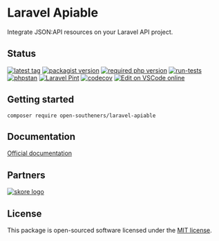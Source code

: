 # Laravel Apiable

Integrate JSON:API resources on your Laravel API project.

## Status

[![latest tag](https://img.shields.io/github/v/tag/open-southeners/laravel-apiable?label=latest&sort=semver)](https://github.com/open-southeners/laravel-apiable/releases/latest) [![packagist version](https://img.shields.io/packagist/v/open-southeners/laravel-apiable)](https://packagist.org/packages/open-southeners/laravel-apiable) [![required php version](https://img.shields.io/packagist/php-v/open-southeners/laravel-apiable)](https://www.php.net/supported-versions.php) [![run-tests](https://github.com/open-southeners/laravel-apiable/actions/workflows/tests.yml/badge.svg?branch=main)](https://github.com/open-southeners/laravel-apiable/actions/workflows/tests.yml) [![phpstan](https://github.com/open-southeners/laravel-apiable/actions/workflows/phpstan.yml/badge.svg)](https://github.com/open-southeners/laravel-apiable/actions/workflows/phpstan.yml) [![Laravel Pint](https://img.shields.io/badge/code%20style-pint-orange?logo=laravel)](https://github.com/open-southeners/laravel-apiable/actions/workflows/pint.yml) [![codecov](https://codecov.io/gh/open-southeners/laravel-apiable/branch/main/graph/badge.svg?token=EAU2JHBG2A)](https://codecov.io/gh/open-southeners/laravel-apiable) [![Edit on VSCode online](https://img.shields.io/badge/vscode-edit%20online-blue?logo=visualstudiocode)](https://vscode.dev/github/open-southeners/laravel-apiable)

## Getting started

```
composer require open-southeners/laravel-apiable
```

## Documentation

[Official documentation](https://docs.opensoutheners.com/laravel-apiable/)

## Partners

[![skore logo](https://github.com/open-southeners/partners/raw/main/logos/skore_logo.png)](https://getskore.com)

## License

This package is open-sourced software licensed under the [MIT license](https://opensource.org/licenses/MIT).
